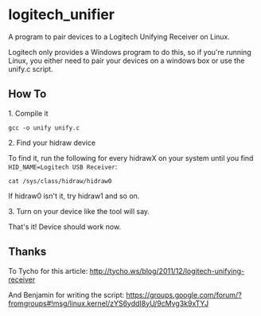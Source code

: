 logitech_unifier
================

A program to pair devices to a Logitech Unifying Receiver on Linux.

Logitech only provides a Windows program to do this, so if you're running Linux, you either need to pair your 
devices on a windows box or use the unify.c script. 

How To
----------------

1\. Compile it

    gcc -o unify unify.c

2\. Find your hidraw device

To find it, run the following for every hidrawX on your system until you find `HID_NAME=Logitech USB Receiver`:

    cat /sys/class/hidraw/hidraw0
    
If hidraw0 isn't it, try hidraw1 and so on.

3\. Turn on your device like the tool will say.

That's it!  Device should work now. 

Thanks
------

To Tycho for this article: http://tycho.ws/blog/2011/12/logitech-unifying-receiver

And Benjamin for writing the script: https://groups.google.com/forum/?fromgroups#!msg/linux.kernel/zYS6yddI8yU/9cMvg3k9xTYJ
